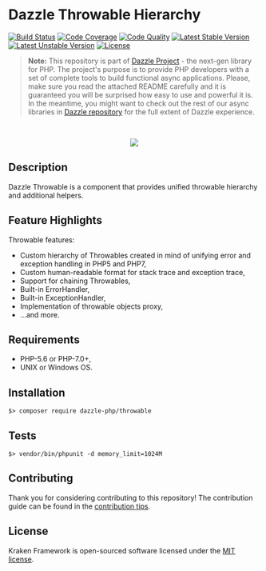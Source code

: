 # Dazzle Throwable Hierarchy

[![Build Status](https://travis-ci.org/dazzle-php/throwable.svg)](https://travis-ci.org/dazzle-php/throwable)
[![Code Coverage](https://scrutinizer-ci.com/g/dazzle-php/throwable/badges/coverage.png?b=master)](https://scrutinizer-ci.com/g/dazzle-php/throwable/?branch=master)
[![Code Quality](https://scrutinizer-ci.com/g/dazzle-php/throwable/badges/quality-score.png?b=master)](https://scrutinizer-ci.com/g/dazzle-php/throwable/?branch=master)
[![Latest Stable Version](https://poser.pugx.org/dazzle-php/throwable/v/stable)](https://packagist.org/packages/dazzle-php/throwable) 
[![Latest Unstable Version](https://poser.pugx.org/dazzle-php/throwable/v/unstable)](https://packagist.org/packages/dazzle-php/throwable) 
[![License](https://poser.pugx.org/dazzle-php/throwable/license)](https://packagist.org/packages/dazzle-php/throwable/license)

> **Note:** This repository is part of [Dazzle Project](https://github.com/dazzle-php/dazzle) - the next-gen library for PHP. The project's purpose is to provide PHP developers with a set of complete tools to build functional async applications. Please, make sure you read the attached README carefully and it is guaranteed you will be surprised how easy to use and powerful it is. In the meantime, you might want to check out the rest of our async libraries in [Dazzle repository](https://github.com/dazzle-php) for the full extent of Dazzle experience.

<br>
<p align="center">
<img src="https://avatars0.githubusercontent.com/u/29509136?v=3&s=150" />
</p>

## Description

Dazzle Throwable is a component that provides unified throwable hierarchy and additional helpers.

## Feature Highlights

Throwable features:

* Custom hierarchy of Throwables created in mind of unifying error and exception handling in PHP5 and PHP7,
* Custom human-readable format for stack trace and exception trace,
* Support for chaining Throwables,
* Built-in ErrorHandler,
* Built-in ExceptionHandler,
* Implementation of throwable objects proxy,
* ...and more.

## Requirements

* PHP-5.6 or PHP-7.0+,
* UNIX or Windows OS.

## Installation

```
$> composer require dazzle-php/throwable
```

## Tests

```
$> vendor/bin/phpunit -d memory_limit=1024M
```

## Contributing

Thank you for considering contributing to this repository! The contribution guide can be found in the [contribution tips][1].

## License

Kraken Framework is open-sourced software licensed under the [MIT license][2].

[1]: https://github.com/dazzle-php/throwable/blob/master/CONTRIBUTING.md
[2]: http://opensource.org/licenses/MIT

